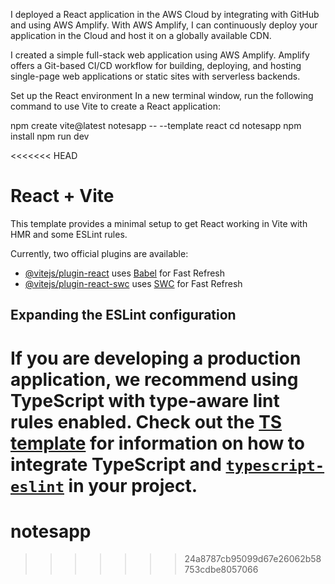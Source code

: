 I deployed a React application in the AWS Cloud by integrating with GitHub and using AWS Amplify. With AWS Amplify, I can continuously deploy your application in the Cloud and host it on a globally available CDN.

I created a simple full-stack web application using AWS Amplify. Amplify offers a Git-based CI/CD workflow for building, deploying, and hosting single-page web applications or static sites with serverless backends.

Set up the React environment
In a new terminal window, run the following command to use Vite to create a React application:

npm create vite@latest notesapp -- --template react
cd notesapp
npm install
npm run dev

<<<<<<< HEAD
# React + Vite

This template provides a minimal setup to get React working in Vite with HMR and some ESLint rules.

Currently, two official plugins are available:

- [@vitejs/plugin-react](https://github.com/vitejs/vite-plugin-react/blob/main/packages/plugin-react) uses [Babel](https://babeljs.io/) for Fast Refresh
- [@vitejs/plugin-react-swc](https://github.com/vitejs/vite-plugin-react/blob/main/packages/plugin-react-swc) uses [SWC](https://swc.rs/) for Fast Refresh

## Expanding the ESLint configuration

If you are developing a production application, we recommend using TypeScript with type-aware lint rules enabled. Check out the [TS template](https://github.com/vitejs/vite/tree/main/packages/create-vite/template-react-ts) for information on how to integrate TypeScript and [`typescript-eslint`](https://typescript-eslint.io) in your project.
=======
# notesapp
>>>>>>> 24a8787cb95099d67e26062b58753cdbe8057066
